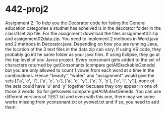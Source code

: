 # 442-proj2

Assignment 2. To help you the Decorator code for listing the General education categories a studnet has acheived is in the decotator folder in the class11set.zip file.
For the assignment download the files assignment02.zip and assignment02data.zip.
You need to implement 2 methods in Word.java and 2 methods in Decorator.java.
Depending on how you are running Java, the location of the 3 text files in the data zip can vary. If using VS code, they probably go int he same folder as your java files. If using Eclipse, they go at the top level of you Javca project.
Every consonant gets added to the set of characters returned by getConsonants (compare getAllStackableGeneds) but you are only allowed to count 1 vowel from each word at a time in the combinations. Hence "beauty", "water" and "assignment" would give the sets [['a', 'e', 'i'], ['a', 'e', 'u'], ['a', 'e', 'y'], ['a', 'i', 'y'], ['e', 'i', 'y']], none of the sets could have 'u' and 'y' together becuase they ony appear in one of those 3 words. So for getvowels compare getAllMutextGeneds.
You can use different versions of TEST.txt and even with this one, there may we some works missing from yconsonant.txt or yvowel.txt and if so, you need to add them.
